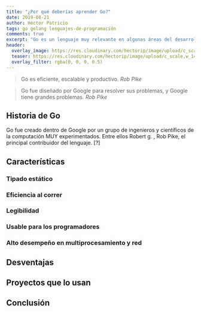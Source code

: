 ```yaml
---
title: "¿Por qué deberías aprender Go?"
date: 2019-08-21
author: Héctor Patricio
tags: go golang lenguajes-de-programación
comments: true
excerpt: "Go es un lenguaje muy relevante en algunas áreas del desarrollo de software. Aprende para qué deberías usarlo y por qué te conviene aprenderlo."
header:
  overlay_image: https://res.cloudinary.com/hectorip/image/upload/c_scale,w_1400/v1566845796/o-GOOGLE-DATA-CENTERS-facebook_s7ggc0.jpg
  teaser: https://res.cloudinary.com/hectorip/image/upload/c_scale,w_1400/v1566845796/o-GOOGLE-DATA-CENTERS-facebook_s7ggc0.jpg
  overlay_filter: rgba(0, 0, 0, 0.5)
---
```


> Go es eficiente, escalable y productivo. _Rob Pike_

> Go fue diseñado por Google para resolver sus problemas, y Google tiene grandes problemas. _Rob Pike_

## Historia de Go
Go fue creado dentro de Google por un grupo de ingenieros y científicos de la computación MUY experimentados. Entre ellos Robert g. , Rob Pike, el principal contribuidor del lenguaje. [?]

## Características

### Tipado estático
### Eficiencia al correr
### Legibilidad
### Usable para los programadores
### Alto desempeño en multiprocesamiento y red

## Desventajas
## Proyectos que lo usan
## Conclusión